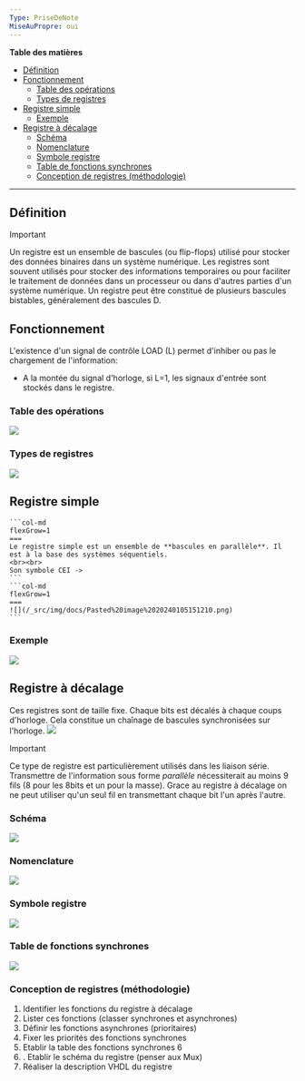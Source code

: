 ```yaml
---
Type: PriseDeNote
MiseAuPropre: oui
---
```

**Table des matières**
- [Définition](#d%C3%A9finition)
- [Fonctionnement](#fonctionnement)
	- [Table des opérations](#table-des-op%C3%A9rations)
	- [Types de registres](#types-de-registres)
- [Registre simple](#registre-simple)
	- [Exemple](#exemple)
- [Registre à décalage](#registre-%C3%A0-d%C3%A9calage)
	- [Schéma](#sch%C3%A9ma)
	- [Nomenclature](#nomenclature)
	- [Symbole registre](#symbole-registre)
	- [Table de fonctions synchrones](#table-de-fonctions-synchrones)
	- [Conception de registres (méthodologie)](#conception-de-registres-m%C3%A9thodologie)

___
## Définition
>[!important]
>Un registre est un ensemble de bascules (ou flip-flops) utilisé pour stocker des données binaires dans un système numérique. Les registres sont souvent utilisés pour stocker des informations temporaires ou pour faciliter le traitement de données dans un processeur ou dans d'autres parties d'un système numérique. Un registre peut être constitué de plusieurs bascules bistables, généralement des bascules D.

## Fonctionnement
L'existence d'un signal de contrôle LOAD (L) permet d'inhiber ou pas le chargement de l'information:
- A la montée du signal d'horloge, si L=1, les signaux d'entrée sont stockés dans le registre.
### Table des opérations
![](..//_src/img/docs/Pasted%20image%2020240105151003.png)
### Types de registres
![](..//_src/img/docs/Pasted%20image%2020240105151052.png)
## Registre simple
````col
```col-md
flexGrow=1
===
Le registre simple est un ensemble de **bascules en parallèle**. Il est à la base des systèmes séquentiels.
<br><br>
Son symbole CEI ->
```
```col-md
flexGrow=1
===
![](/_src/img/docs/Pasted%20image%2020240105151210.png)
```
````
### Exemple
![](..//_src/img/docs/Pasted%20image%2020240105151443.png)
## Registre à décalage
Ces registres sont de taille fixe. Chaque bits est décalés à chaque coups d'horloge. Cela constitue un chaînage de bascules synchronisées sur l'horloge.
![](..//_src/img/docs/Pasted%20image%2020240105151933.png)
>[!important]
>Ce type de registre est particulièrement utilisés dans les liaison série. Transmettre de l'information sous forme *parallèle* nécessiterait au moins 9 fils (8 pour les 8bits et un pour la masse). Grace au registre à décalage on ne peut utiliser qu'un seul fil en transmettant chaque bit l'un après l'autre.
### Schéma
![](..//_src/img/docs/Pasted%20image%2020240105153140.png)
### Nomenclature
![](..//_src/img/docs/Pasted%20image%2020240105152725.png)
### Symbole registre
![](..//_src/img/docs/Pasted%20image%2020240105153229.png)
### Table de fonctions synchrones
![](..//_src/img/docs/Pasted%20image%2020240105153351.png)
### Conception de registres (méthodologie)
1. Identifier les fonctions du registre à décalage 
2. Lister ces fonctions (classer synchrones et asynchrones) 
3. Définir les fonctions asynchrones (prioritaires) 
4. Fixer les priorités des fonctions synchrones 
5. Etablir la table des fonctions synchrones 6
6. . Etablir le schéma du registre (penser aux Mux) 
7. Réaliser la description VHDL du registre